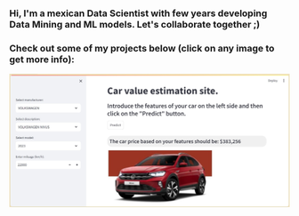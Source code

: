 ### Hi, I'm a mexican Data Scientist with few years developing Data Mining and ML models. Let's collaborate together ;) 
### Check out some of my projects below (click on any image to get more info):

[![CarPricePrediction](images/site_example.jpg)](https://github.com/eduardomelog/CarPricePrediction)

<!--
**eduardomelog/eduardomelog** is a ✨ _special_ ✨ repository because its `README.md` (this file) appears on your GitHub profile.

Here are some ideas to get you started:

- 🔭 I’m currently working on ...
- 🌱 I’m currently learning ...
- 👯 I’m looking to collaborate on ...
- 🤔 I’m looking for help with ...
- 💬 Ask me about ...
- 📫 How to reach me: ...
- 😄 Pronouns: ...
- ⚡ Fun fact: ...
-->
